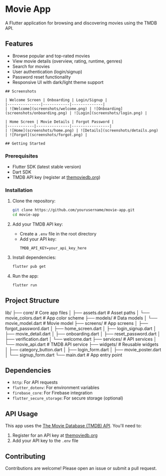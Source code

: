 
# Movie App

A Flutter application for browsing and discovering movies using the TMDB API.

## Features

- Browse popular and top-rated movies
- View movie details (overview, rating, runtime, genres)
- Search for movies
- User authentication (login/signup)
- Password reset functionality
- Responsive UI with dark/light theme support
```
## Screenshots

| Welcome Screen | Onboarding | Login/Signup |
|---------------|------------|--------------|
| ![Welcome](screenshots/welcome.png) | ![Onboarding](screenshots/onboarding.png) | ![Login](screenshots/login.png) |

| Home Screen | Movie Details | Forgot Password |
|------------|---------------|-----------------|
| ![Home](screenshots/home.png) | ![Details](screenshots/details.png) | ![Forgot](screenshots/forgot.png) |

## Getting Started
```
### Prerequisites

- Flutter SDK (latest stable version)
- Dart SDK
- TMDB API key (register at [themoviedb.org](https://www.themoviedb.org))

### Installation

1. Clone the repository:
   ```bash
   git clone https://github.com/yourusername/movie-app.git
   cd movie-app
   ```

2. Add your TMDB API key:
   - Create a `.env` file in the root directory
   - Add your API key:
     ```
     TMDB_API_KEY=your_api_key_here
     ```

3. Install dependencies:
   ```bash
   flutter pub get
   ```

4. Run the app:
   ```bash
   flutter run
   ```

## Project Structure


lib/
├── core/                # Core app files
│   ├── assets.dart      # Asset paths
│   └── movie_colors.dart # App color scheme
├── models/              # Data models
│   └── movie_model.dart # Movie model
├── screens/             # App screens
│   ├── forgot_password.dart
│   ├── home_screen.dart
│   ├── login_signup.dart
│   ├── movie_detail.dart
│   ├── onboarding.dart
│   ├── reset_password.dart
│   ├── verification.dart
│   └── welcome.dart
├── services/            # API services
│   └── movie_api.dart   # TMDB API service
├── widgets/             # Reusable widgets
│   ├── category_button.dart
│   ├── login_form.dart
│   ├── movie_poster.dart
│   └── signup_form.dart
└── main.dart            # App entry point


## Dependencies

- `http`: For API requests
- `flutter_dotenv`: For environment variables
- `firebase_core`: For Firebase integration
- `flutter_secure_storage`: For secure storage (optional)

## API Usage

This app uses the [The Movie Database (TMDB) API](https://developers.themoviedb.org/3). You'll need to:

1. Register for an API key at [themoviedb.org](https://www.themoviedb.org)
2. Add your API key to the `.env` file

## Contributing

Contributions are welcome! Please open an issue or submit a pull request.

